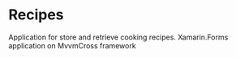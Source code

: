# Recipes
Application for store and retrieve cooking recipes. Xamarin.Forms application on MvvmCross framework 
